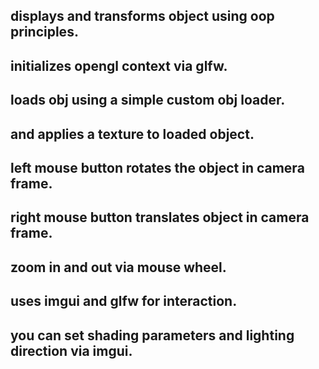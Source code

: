 
## displays and transforms object using oop principles. 

## initializes opengl context via glfw. 

## loads obj using a simple custom obj loader.

## and applies a texture to loaded object. 

## left mouse button rotates the object in camera frame. 

## right mouse button translates object in camera frame.

## zoom in and out via mouse wheel.

## uses imgui and glfw for interaction. 

## you can set shading parameters and lighting direction via imgui. 




